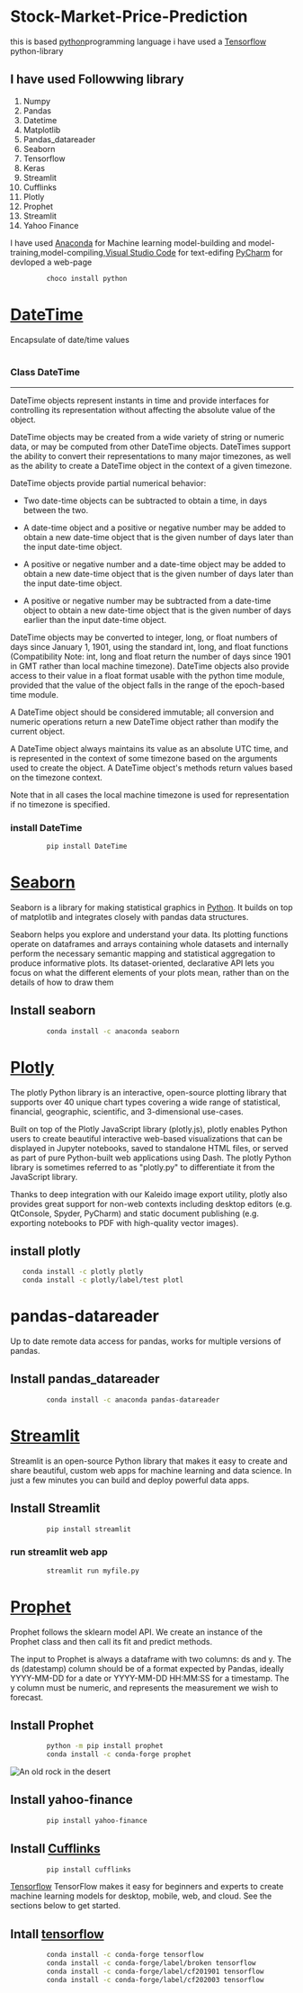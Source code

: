    ## <h1>Stock-Market-Price-Prediction</h1> this is based [python](https://python.com)programming language i have used a  [Tensorflow](https://tensorflow.com/) python-library

## I have used Followwing library

<ol>
   <li>Numpy</li>
   <li>Pandas</li>
   <li>Datetime</li>
   <li>Matplotlib</li>
   <li>Pandas_datareader</li>
   <li>Seaborn</li>
   <li>Tensorflow</li>
   <li>Keras</li>
   <li>Streamlit</li>
   <li>Cufflinks</li>
   <li>Plotly</li>
   <li>Prophet</li>
   <li>Streamlit</li>
   <li>Yahoo Finance</li>  
</ol>


I have used  [Anaconda](https://www.anaconda.com) for Machine learning model-building and model-training,model-compiling,[Visual Studio Code](https://code.visualstudio.com/) for text-edifing [PyCharm](https://www.jetbrains.com) for devloped a web-page 


```bash
         choco install python
```
# [DateTime](https://docs.python.org/3/library/datetime.html)
Encapsulate of date/time values
<br/><br/>
### Class DateTime

---


DateTime objects represent instants in time and provide interfaces for
controlling its representation without affecting the absolute value of
the object.

DateTime objects may be created from a wide variety of string or
numeric data, or may be computed from other DateTime objects.
DateTimes support the ability to convert their representations to many
major timezones, as well as the ability to create a DateTime object
in the context of a given timezone.

DateTime objects provide partial numerical behavior:

* Two date-time objects can be subtracted to obtain a time, in days
  between the two.

* A date-time object and a positive or negative number may be added to
  obtain a new date-time object that is the given number of days later
  than the input date-time object.

* A positive or negative number and a date-time object may be added to
  obtain a new date-time object that is the given number of days later
  than the input date-time object.

* A positive or negative number may be subtracted from a date-time
  object to obtain a new date-time object that is the given number of
  days earlier than the input date-time object.

DateTime objects may be converted to integer, long, or float numbers
of days since January 1, 1901, using the standard int, long, and float
functions (Compatibility Note: int, long and float return the number
of days since 1901 in GMT rather than local machine timezone).
DateTime objects also provide access to their value in a float format
usable with the python time module, provided that the value of the
object falls in the range of the epoch-based time module.

A DateTime object should be considered immutable; all conversion and numeric
operations return a new DateTime object rather than modify the current object.

A DateTime object always maintains its value as an absolute UTC time,
and is represented in the context of some timezone based on the
arguments used to create the object.  A DateTime object's methods
return values based on the timezone context.

Note that in all cases the local machine timezone is used for representation if no timezone is specified.

### install DateTime
```bash 
         pip install DateTime
```
# [Seaborn](https://seaborn.pydata.org/)
Seaborn is a library for making statistical graphics in [Python](https://python.com). It builds on top of matplotlib and integrates closely with pandas data structures.

Seaborn helps you explore and understand your data. Its plotting functions operate on dataframes and arrays containing whole datasets and internally perform the necessary semantic mapping and statistical aggregation to produce informative plots. Its dataset-oriented, declarative API lets you focus on what the different elements of your plots mean, rather than on the details of how to draw them

## Install seaborn
```bash
         conda install -c anaconda seaborn
```

# [Plotly](https://plotly.com/python/)
The plotly Python library is an interactive, open-source plotting library that supports over 40 unique chart types covering a wide range of statistical, financial, geographic, scientific, and 3-dimensional use-cases.

Built on top of the Plotly JavaScript library (plotly.js), plotly enables Python users to create beautiful interactive web-based visualizations that can be displayed in Jupyter notebooks, saved to standalone HTML files, or served as part of pure Python-built web applications using Dash. The plotly Python library is sometimes referred to as "plotly.py" to differentiate it from the JavaScript library.

Thanks to deep integration with our Kaleido image export utility, plotly also provides great support for non-web contexts including desktop editors (e.g. QtConsole, Spyder, PyCharm) and static document publishing (e.g. exporting notebooks to PDF with high-quality vector images).
## install plotly
```bash
   conda install -c plotly plotly
   conda install -c plotly/label/test plotl
```
# pandas-datareader
Up to date remote data access for pandas, works for multiple versions of pandas.
## Install pandas_datareader
```bash
         conda install -c anaconda pandas-datareader
```
# [Streamlit](https://docs.streamlit.io/)
Streamlit is an open-source Python library that makes it easy to create and share beautiful, custom web apps for machine learning and data science. In just a few minutes you can build and deploy powerful data apps.

## Install Streamlit
```bash
         pip install streamlit
```
### run streamlit web app
```bash
         streamlit run myfile.py
```
# [Prophet](https://facebook.github.io/prophet/docs/quick_start.html) 
Prophet follows the sklearn model API. We create an instance of the Prophet class and then call its fit and predict methods.
<br/>

The input to Prophet is always a dataframe with two columns: ds and y. The ds (datestamp) column should be of a format expected by Pandas, ideally YYYY-MM-DD for a date or YYYY-MM-DD HH:MM:SS for a timestamp. The y column must be numeric, and represents the measurement we wish to forecast.

## Install Prophet
```bash
         python -m pip install prophet
         conda install -c conda-forge prophet

```
![An old rock in the desert](https://facebook.github.io/prophet/static/quick_start_files/quick_start_12_0.png)
## Install yahoo-finance
```bash
         pip install yahoo-finance
```

## Install [Cufflinks](https://github.com/santosjorge/cufflinks)
```bash
         pip install cufflinks
```

[Tensorflow](https://www.tensorflow.org/learn) 
TensorFlow makes it easy for beginners and experts to create machine learning models for desktop, mobile, web, and cloud. See the sections below to get started.


## Intall [tensorflow](https://www.tensorflow.org/tutorials) 
```bash
         conda install -c conda-forge tensorflow
         conda install -c conda-forge/label/broken tensorflow
         conda install -c conda-forge/label/cf201901 tensorflow
         conda install -c conda-forge/label/cf202003 tensorflow
```

